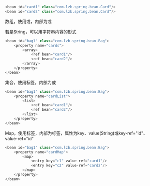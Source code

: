 

```javascript
<bean id="card1" class="com.lzb.spring.bean.Card"/>
<bean id="card2" class="com.lzb.spring.bean.Card"/>
```



数组，使用<array>或<list>，内部为<ref bean="id">或<value>

若是String，可以用<value>字符串内容</value>的形式

```javascript
<bean id="bag1" class="com.lzb.spring.bean.Bag">
    <property name="cards">
        <array>
            <ref bean="card1"/>
            <ref bean="card2"/>
        </array>
    </property>
</bean>
```





集合，使用<list>标签，内部为<ref bean="id">或<value>

```javascript
<bean id="bag1" class="com.lzb.spring.bean.Bag">
    <property name="cardList">
        <list>
            <ref bean="card1"/>
            <ref bean="card2"/>
        </list>
    </property>
</bean>
```



Map，使用<map>标签，内部为<entry>标签，属性为key、value(String)或key-ref="id"、value-ref="id"

```javascript
<bean id="bag1" class="com.lzb.spring.bean.Bag">
    <property name="cardMap">
        <map>
            <entry key="c1" value-ref="card1"/>
            <entry key="c2" value-ref="card2"/>
        </map>
    </property>
</bean>
```

